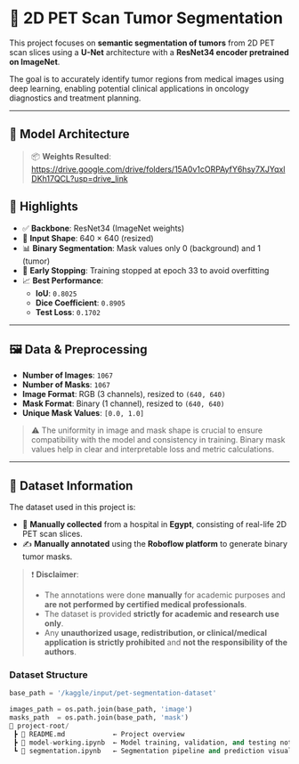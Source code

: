 # 🧠 2D PET Scan Tumor Segmentation

This project focuses on **semantic segmentation of tumors** from 2D PET scan slices using a **U-Net** architecture with a **ResNet34 encoder pretrained on ImageNet**.

The goal is to accurately identify tumor regions from medical images using deep learning, enabling potential clinical applications in oncology diagnostics and treatment planning.

---

## 🧠 Model Architecture

> 📦 **Weights Resulted**:
> https://drive.google.com/drive/folders/15A0v1cORPAyfY6hsy7XJYqxlDKh17QCL?usp=drive_link

## 🚀 Highlights

- ✅ **Backbone**: ResNet34 (ImageNet weights)
- 📐 **Input Shape**: 640 × 640 (resized)
- 📊 **Binary Segmentation**: Mask values only 0 (background) and 1 (tumor)
- 🔁 **Early Stopping**: Training stopped at epoch 33 to avoid overfitting
- 📈 **Best Performance**:
  - **IoU**: `0.8025`
  - **Dice Coefficient**: `0.8905`
  - **Test Loss**: `0.1702`

---

## 🖼️ Data & Preprocessing

- **Number of Images**: `1067`
- **Number of Masks**: `1067`
- **Image Format**: RGB (3 channels), resized to `(640, 640)`
- **Mask Format**: Binary (1 channel), resized to `(640, 640)`
- **Unique Mask Values**: `[0.0, 1.0]`

> ⚠️ The uniformity in image and mask shape is crucial to ensure compatibility with the model and consistency in training. Binary mask values help in clear and interpretable loss and metric calculations.

---

## 📂 Dataset Information

The dataset used in this project is:

- 🏥 **Manually collected** from a hospital in **Egypt**, consisting of real-life 2D PET scan slices.
- ✍️ **Manually annotated** using the **Roboflow platform** to generate binary tumor masks.

> ❗ **Disclaimer**:
> - The annotations were done **manually** for academic purposes and **are not performed by certified medical professionals**.
> - The dataset is provided **strictly for academic and research use only**.
> - Any **unauthorized usage, redistribution, or clinical/medical application is strictly prohibited** and **not the responsibility of the authors**.

### Dataset Structure
```python
base_path = '/kaggle/input/pet-segmentation-dataset'

images_path = os.path.join(base_path, 'image')
masks_path  = os.path.join(base_path, 'mask')
📁 project-root/
 ┣ 📄 README.md            ← Project overview
 ┣ 📓 model-working.ipynb  ← Model training, validation, and testing notebook
 ┗ 📓 segmentation.ipynb   ← Segmentation pipeline and prediction visualization

